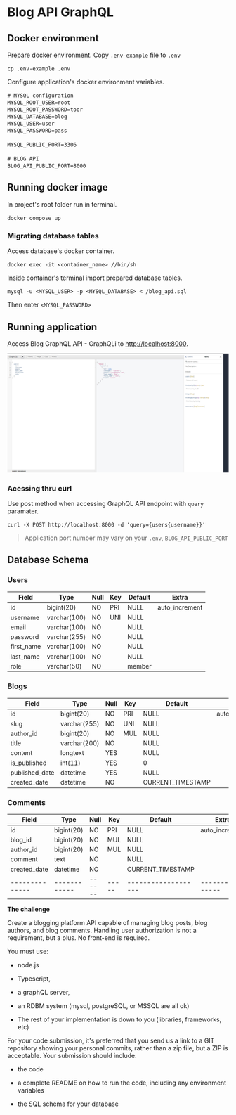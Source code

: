 # Blog API GraphQL

## Docker environment

Prepare docker environment. Copy `.env-example` file to `.env`

```console
cp .env-example .env
```

Configure application's docker environment variables.

```
# MYSQL configuration
MYSQL_ROOT_USER=root 
MYSQL_ROOT_PASSWORD=toor
MYSQL_DATABASE=blog
MYSQL_USER=user 
MYSQL_PASSWORD=pass

MYSQL_PUBLIC_PORT=3306

# BLOG API
BLOG_API_PUBLIC_PORT=8000

```

## Running docker image

In project's root folder run in terminal.
```console
docker compose up
```
### Migrating database tables

Access database's docker container.
```console
docker exec -it <container_name> //bin/sh
```

Inside container's terminal import prepared database tables.
```console
mysql -u <MYSQL_USER> -p <MYSQL_DATABASE> < /blog_api.sql
```
Then enter `<MYSQL_PASSWORD>`

## Running application

Access Blog GraphQL API - GraphQLi to [http://localhost:8000](http://localhost:8000).


![Blog API GraphQLi UI](docs/graphql_playground.jpg)

### Acessing thru curl

Use post method when accessing GraphQL API endpoint with `query` paramater.
```console
curl -X POST http://localhost:8000 -d 'query={users{username}}'
```
> Application port number may vary on your `.env`, `BLOG_API_PUBLIC_PORT`


## Database Schema


### Users

| Field      | Type         | Null | Key | Default | Extra          |
|------------|--------------|------|-----|---------|----------------|
| id         | bigint(20)   | NO   | PRI | NULL    | auto_increment |
| username   | varchar(100) | NO   | UNI | NULL    |                |
| email      | varchar(100) | NO   |     | NULL    |                |
| password   | varchar(255) | NO   |     | NULL    |                |
| first_name | varchar(100) | NO   |     | NULL    |                |
| last_name  | varchar(100) | NO   |     | NULL    |                |
| role       | varchar(50)  | NO   |     | member  |                |

### Blogs

| Field          | Type         | Null | Key | Default           | Extra          |
|----------------|--------------|------|-----|-------------------|----------------|
| id             | bigint(20)   | NO   | PRI | NULL              | auto_increment |
| slug           | varchar(255) | NO   | UNI | NULL              |                |
| author_id      | bigint(20)   | NO   | MUL | NULL              |                |
| title          | varchar(200) | NO   |     | NULL              |                |
| content        | longtext     | YES  |     | NULL              |                |
| is_published   | int(11)      | YES  |     | 0                 |                |
| published_date | datetime     | YES  |     | NULL              |                |
| created_date   | datetime     | NO   |     | CURRENT_TIMESTAMP |                |

### Comments
| Field        | Type       | Null | Key | Default           | Extra          |
|--------------|------------|------|-----|-------------------|----------------|
| id           | bigint(20) | NO   | PRI | NULL              | auto_increment |
| blog_id      | bigint(20) | NO   | MUL | NULL              |                |
| author_id    | bigint(20) | NO   | MUL | NULL              |                |
| comment      | text       | NO   |     | NULL              |                |
| created_date | datetime   | NO   |     | CURRENT_TIMESTAMP |                |
|--------------|------------|------|-----|-------------------|----------------|



**The challenge**

Create a blogging platform API capable of managing blog posts, blog authors, and blog comments. Handling user authorization is not a requirement, but a plus. No front-end is required.



You must use:

* node.js

* Typescript,

* a graphQL server,

* an RDBM system (mysql, postgreSQL, or MSSQL are all ok)

* The rest of your implementation is down to you (libraries, frameworks, etc)



For your code submission, it's preferred that you send us a link to a GIT repository showing your personal commits, rather than a zip file, but a ZIP is acceptable. Your submission should include:



* the code

* a complete README on how to run the code, including any environment variables

* the SQL schema for your database

